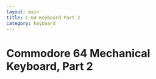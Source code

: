 ```yaml
---
layout: main
title: C-64 Keyboard Part 2
category: keyboard
---
```


# Commodore 64 Mechanical Keyboard, Part 2
